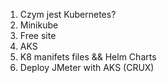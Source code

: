 1. Czym jest Kubernetes?
2. Minikube
3. Free site
4. AKS
5. K8 manifets files && Helm Charts
6. Deploy JMeter with AKS (CRUX)
